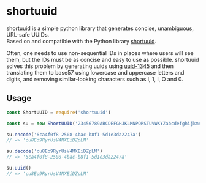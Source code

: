 # shortuuid

shortuuid is a simple python library that generates concise, unambiguous,
URL-safe UUIDs.   
Based on and compatible with the Python library
[shortuuid](https://github.com/stochastic-technologies/shortuuid).

Often, one needs to use non-sequential IDs in places where users will see them,
but the IDs must be as concise and easy to use as possible. shortuuid solves
this problem by generating uuids using [uuid-1345][] and then
translating them to base57 using lowercase and uppercase letters and digits,
and removing similar-looking characters such as l, 1, I, O and 0.

## Usage

```js
const ShortUUID = require('shortuuid')

const su = new ShortUUID('23456789ABCDEFGHJKLMNPQRSTUVWXYZabcdefghijkmnopqrstuvwxyz')

su.encode('6ca4f0f8-2508-4bac-b8f1-5d1e3da2247a')
// => 'cu8Eo9RyrUsV4MXEiDZpLM'

su.decode('cu8Eo9RyrUsV4MXEiDZpLM')
// => '6ca4f0f8-2508-4bac-b8f1-5d1e3da2247a'

su.uuid()
// => 'cu8Eo9RyrUsV4MXEiDZpLM'
```

[uuid-1345]: https://github.com/scravy/uuid-1345
